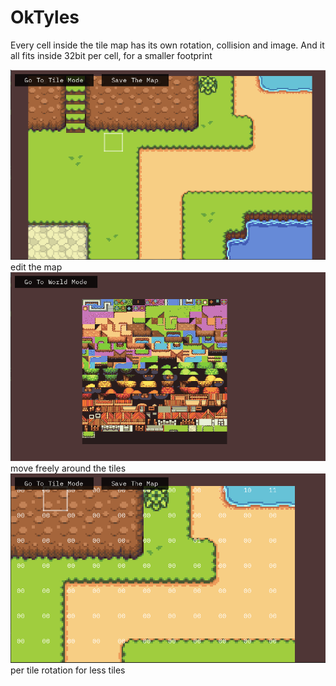 # OkTyles
Every cell inside the tile map has its own rotation, collision and image.
And it all fits inside 32bit per cell, for a smaller footprint

![alt edit the map](https://github.com/SameplayerDE/OkTyles/blob/master/Assets/image0.PNG)
edit the map
![alt move freely around the tiles](https://github.com/SameplayerDE/OkTyles/blob/master/Assets/image1.PNG)
move freely around the tiles
![alt tile rotation for less tiles](https://github.com/SameplayerDE/OkTyles/blob/master/Assets/image2.PNG)
per tile rotation for less tiles
